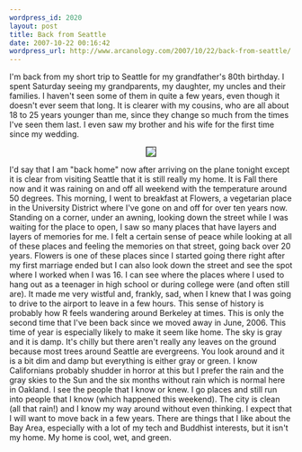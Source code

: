 ```yaml
--- 
wordpress_id: 2020
layout: post
title: Back from Seattle
date: 2007-10-22 00:16:42
wordpress_url: http://www.arcanology.com/2007/10/22/back-from-seattle/
---
```

I'm back from my short trip to Seattle for my grandfather's 80th birthday. I spent Saturday seeing my grandparents, my daughter, my uncles and their families. I haven't seen some of them in quite a few years, even though it doesn't ever seem that long. It is clearer with my cousins, who are all about 18 to 25 years younger than me, since they change so much from the times I've seen them last. I even saw my brother and his wife for the first time since my wedding. <p style="text-align: center">
                                                                                                                                                                                                                                                                                                                                                                                                                                                                                                                                                                                                                                                                                                                                                                                                                                                                            <a href="http://www.flickr.com/photo_zoom.gne?id=285456416&size=m"><img src="http://farm1.static.flickr.com/113/285456416_21c757ce74.jpg" border="1" /></a>
                                                                                                                                                                                                                                                                                                                                                                                                                                                                                                                                                                                                                                                                                                                                                                                                                                                                          </p> I'd say that I am "back home" now after arriving on the plane tonight except it is clear from visiting Seattle that it is still really my home. It is Fall there now and it was raining on and off all weekend with the temperature around 50 degrees. This morning, I went to breakfast at Flowers, a vegetarian place in the University District where I've gone on and off for over ten years now. Standing on a corner, under an awning, looking down the street while I was waiting for the place to open, I saw so many places that have layers and layers of memories for me. I felt a certain sense of peace while looking at all of these places and feeling the memories on that street, going back over 20 years. Flowers is one of these places since I started going there right after my first marriage ended but I can also look down the street and see the spot where I worked when I was 16. I can see where the places where I used to hang out as a teenager in high school or during college were (and often still are). It made me very wistful and, frankly, sad, when I knew that I was going to drive to the airport to leave in a few hours. This sense of history is probably how R feels wandering around Berkeley at times. This is only the second time that I've been back since we moved away in June, 2006. This time of year is especially likely to make it seem like home. The sky is gray and it is damp. It's chilly but there aren't really any leaves on the ground because most trees around Seattle are evergreens. You look around and it is a bit dim and damp but everything is either gray or green. I know Californians probably shudder in horror at this but I prefer the rain and the gray skies to the Sun and the six months without rain which is normal here in Oakland. I see the people that I know or knew. I go places and still run into people that I know (which happened this weekend). The city is clean (all that rain!) and I know my way around without even thinking. I expect that I will want to move back in a few years. There are things that I like about the Bay Area, especially with a lot of my tech and Buddhist interests, but it isn't my home. My home is cool, wet, and green.